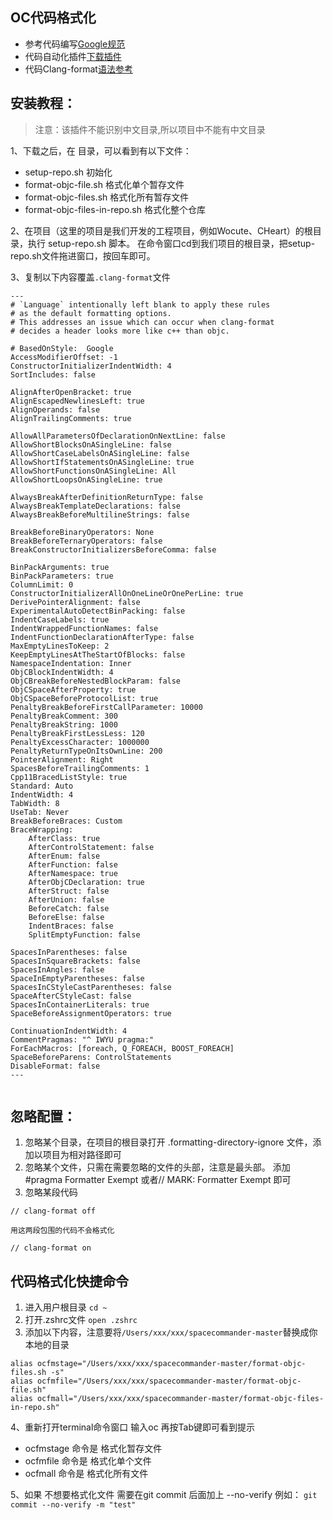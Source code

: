 ## OC代码格式化
+ 参考代码编写[Google规范](https://google.github.io/styleguide/objcguide.html)
+ 代码自动化插件[下载插件](https://github.com/square/spacecommander)
+ 代码Clang-format[语法参考](https://clang.llvm.org/docs/ClangFormatStyleOptions.html)

## 安装教程：
> 注意：该插件不能识别中文目录,所以项目中不能有中文目录

1、下载之后，在 目录，可以看到有以下文件：

+ setup-repo.sh 初始化
+ format-objc-file.sh 格式化单个暂存文件
+ format-objc-files.sh 格式化所有暂存文件
+ format-objc-files-in-repo.sh 格式化整个仓库

2、在项目（这里的项目是我们开发的工程项目，例如Wocute、CHeart）的根目录，执行 setup-repo.sh 脚本。
在命令窗口cd到我们项目的根目录，把setup-repo.sh文件拖进窗口，按回车即可。

3、复制以下内容覆盖`.clang-format`文件
```
---
# `Language` intentionally left blank to apply these rules
# as the default formatting options.
# This addresses an issue which can occur when clang-format
# decides a header looks more like c++ than objc.

# BasedOnStyle:  Google
AccessModifierOffset: -1
ConstructorInitializerIndentWidth: 4
SortIncludes: false

AlignAfterOpenBracket: true
AlignEscapedNewlinesLeft: true
AlignOperands: false
AlignTrailingComments: true

AllowAllParametersOfDeclarationOnNextLine: false
AllowShortBlocksOnASingleLine: false
AllowShortCaseLabelsOnASingleLine: false
AllowShortIfStatementsOnASingleLine: true
AllowShortFunctionsOnASingleLine: All
AllowShortLoopsOnASingleLine: true

AlwaysBreakAfterDefinitionReturnType: false
AlwaysBreakTemplateDeclarations: false
AlwaysBreakBeforeMultilineStrings: false

BreakBeforeBinaryOperators: None
BreakBeforeTernaryOperators: false
BreakConstructorInitializersBeforeComma: false

BinPackArguments: true
BinPackParameters: true
ColumnLimit: 0
ConstructorInitializerAllOnOneLineOrOnePerLine: true
DerivePointerAlignment: false
ExperimentalAutoDetectBinPacking: false
IndentCaseLabels: true
IndentWrappedFunctionNames: false
IndentFunctionDeclarationAfterType: false
MaxEmptyLinesToKeep: 2
KeepEmptyLinesAtTheStartOfBlocks: false
NamespaceIndentation: Inner
ObjCBlockIndentWidth: 4
ObjCBreakBeforeNestedBlockParam: false
ObjCSpaceAfterProperty: true
ObjCSpaceBeforeProtocolList: true
PenaltyBreakBeforeFirstCallParameter: 10000
PenaltyBreakComment: 300
PenaltyBreakString: 1000
PenaltyBreakFirstLessLess: 120
PenaltyExcessCharacter: 1000000
PenaltyReturnTypeOnItsOwnLine: 200
PointerAlignment: Right
SpacesBeforeTrailingComments: 1
Cpp11BracedListStyle: true
Standard: Auto
IndentWidth: 4
TabWidth: 8
UseTab: Never
BreakBeforeBraces: Custom
BraceWrapping:
    AfterClass: true
    AfterControlStatement: false
    AfterEnum: false
    AfterFunction: false
    AfterNamespace: true
    AfterObjCDeclaration: true
    AfterStruct: false
    AfterUnion: false
    BeforeCatch: false
    BeforeElse: false
    IndentBraces: false
    SplitEmptyFunction: false

SpacesInParentheses: false
SpacesInSquareBrackets: false
SpacesInAngles: false
SpaceInEmptyParentheses: false
SpacesInCStyleCastParentheses: false
SpaceAfterCStyleCast: false
SpacesInContainerLiterals: true
SpaceBeforeAssignmentOperators: true

ContinuationIndentWidth: 4
CommentPragmas: "^ IWYU pragma:"
ForEachMacros: [foreach, Q_FOREACH, BOOST_FOREACH]
SpaceBeforeParens: ControlStatements
DisableFormat: false
---


```

## 忽略配置：
1. 忽略某个目录，在项目的根目录打开 .formatting-directory-ignore 文件，添加以项目为相对路径即可
2. 忽略某个文件，只需在需要忽略的文件的头部，注意是最头部。
添加 #pragma Formatter Exempt 或者// MARK: Formatter Exempt 即可
3. 忽略某段代码
```
// clang-format off 

用这两段包围的代码不会格式化

// clang-format on
```


## 代码格式化快捷命令
1. 进入用户根目录 `cd ~`
2. 打开.zshrc文件 `open .zshrc`
3. 添加以下内容，注意要将`/Users/xxx/xxx/spacecommander-master`替换成你本地的目录
```
alias ocfmstage="/Users/xxx/xxx/spacecommander-master/format-objc-files.sh -s"
alias ocfmfile="/Users/xxx/xxx/spacecommander-master/format-objc-file.sh"
alias ocfmall="/Users/xxx/xxx/spacecommander-master/format-objc-files-in-repo.sh"
```
4、重新打开terminal命令窗口 输入oc 再按Tab键即可看到提示

+ ocfmstage 命令是 格式化暂存文件
+ ocfmfile 命令是 格式化单个文件
+ ocfmall  命令是 格式化所有文件

5、如果 不想要格式化文件 需要在git commit 后面加上 --no-verify 例如：
`git commit --no-verify -m "test"` 
